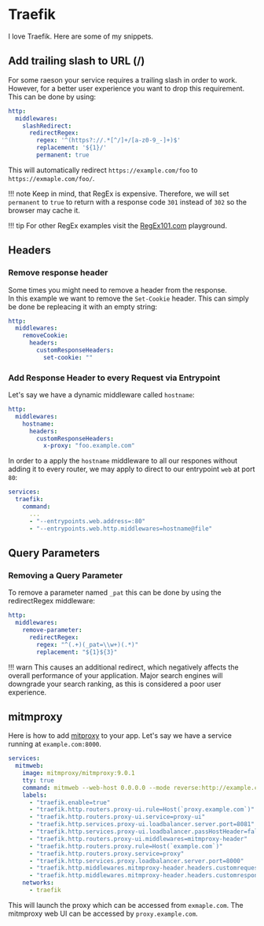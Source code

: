 # Traefik

I love Traefik. Here are some of my snippets.


## Add trailing slash to URL (/)

For some raeson your service requires a trailing slash in order to work.
However, for a better user experience you want to drop this requirement.
This can be done by using:

```yaml
http:
  middlewares:
    slashRedirect:
      redirectRegex:
        regex: '^(https?://.*[^/]+/[a-z0-9_-]+)$'
        replacement: '${1}/'
        permanent: true
```

This will automatically redirect `https://example.com/foo` to `https://exmaple.com/foo/`.


!!! note
    Keep in mind, that RegEx is expensive. Therefore, we will set `permanent` to  `true` to return with a response code `301` instead of `302` so the browser may cache it.


!!! tip
    For other RegEx examples visit the [RegEx101.com](https://regex101.com/r/wY4bFu/) playground.

## Headers

### Remove response header

Some times you might need to remove a header from the response.  
In this example we want to remove the `Set-Cookie` header. 
This can simply be done be repleacing it with an empty string:

```yaml
http:
  middlewares:
    removeCookie:
      headers:
        customResponseHeaders:
          set-cookie: ""
```


### Add Response Header to every Request via Entrypoint

Let's say we have a dynamic middleware called `hostname`:

```yaml
http:
  middlewares:
    hostname:
      headers:
        customResponseHeaders:
          x-proxy: "foo.example.com"
```

In order to a apply the `hostname` middleware to all our respones without adding it to every router,
we may apply to direct to our entrypoint `web` at port `80`:

```yaml
services:
  traefik:
    command:
      ...
      - "--entrypoints.web.address=:80"
      - "--entrypoints.web.http.middlewares=hostname@file"
```

## Query Parameters

### Removing a Query Parameter

To remove a parameter named `_pat` this can be done by using the redirectRegex middleware:

```yaml
http:
  middlewares:
    remove-parameter:
      redirectRegex:
        regex: "^(.+)(_pat=\\w+)(.*)"
        replacement: "${1}${3}"
```

!!! warn
    This causes an additional redirect, which negatively affects the overall performance of your application. Major search engines will downgrade your search ranking, as this is considered a poor user experience.


## mitmproxy 

Here is how to add [mitproxy](https://mitmproxy.org/) to your app.
Let's say we have a service running at `example.com:8000`.


```yaml
services:
  mitmweb:
    image: mitmproxy/mitmproxy:9.0.1
    tty: true
    command: mitmweb --web-host 0.0.0.0 --mode reverse:http://example.com:8000
    labels:
      - "traefik.enable=true"
      - "traefik.http.routers.proxy-ui.rule=Host(`proxy.example.com`)"
      - "traefik.http.routers.proxy-ui.service=proxy-ui"
      - "traefik.http.services.proxy-ui.loadbalancer.server.port=8081"
      - "traefik.http.services.proxy-ui.loadbalancer.passHostHeader=false"
      - "traefik.http.routers.proxy-ui.middlewares=mitmproxy-header"
      - "traefik.http.routers.proxy.rule=Host(`example.com`)"
      - "traefik.http.routers.proxy.service=proxy"
      - "traefik.http.services.proxy.loadbalancer.server.port=8000"
      - "traefik.http.middlewares.mitmproxy-header.headers.customrequestheaders.Origin="
      - "traefik.http.middlewares.mitmproxy-header.headers.customresponseheaders.X-Content-Type-Options="
    networks:
      - traefik
```

This will launch the proxy which can be accessed from `exmaple.com`. The mitmproxy web UI can be accessed by `proxy.example.com`.
